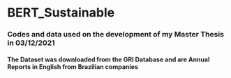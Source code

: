 # BERT_Sustainable
### Codes and data used on the development of my Master Thesis in 03/12/2021
#### The Dataset was downloaded from the GRI Database and are Annual Reports in English from Brazilian companies
